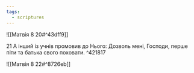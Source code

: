 ```yaml
---
tags:
  - scriptures
---
```


![[Матвія 8 20#^43dff9]]

21 А інший із учнів промовив до Нього: Дозволь мені, Господи, перше піти та батька свого поховати. ^421817

![[Матвія 8 22#^8726eb]]